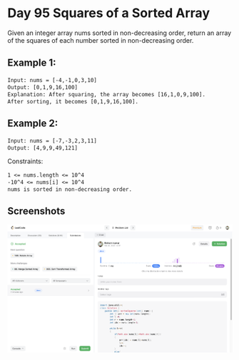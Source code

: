 
# Day 95 Squares of a Sorted Array
Given an integer array nums sorted in non-decreasing order, return an array of the squares of each number sorted in non-decreasing order.


## Example 1:


````
Input: nums = [-4,-1,0,3,10]
Output: [0,1,9,16,100]
Explanation: After squaring, the array becomes [16,1,0,9,100].
After sorting, it becomes [0,1,9,16,100].
````
## Example 2:
````
Input: nums = [-7,-3,2,3,11]
Output: [4,9,9,49,121]
````



Constraints:

```
1 <= nums.length <= 10^4
-10^4 <= nums[i] <= 10^4
nums is sorted in non-decreasing order.
```











## Screenshots

![Solution Screenshot](/ProgramSS/Solution95.png)







